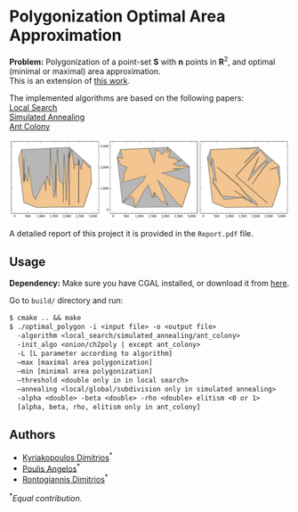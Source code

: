 # Polygonization Optimal Area Approximation

**Problem:** Polygonization of a point-set **S** with **n** points in $\mathbf{R}^2$, and optimal (minimal or maximal) area approximation.  
This is an extension of [this work](https://github.com/rondojim/Point-Set-Polygonization).

The implemented algorithms are based on the following papers:  
[Local Search](https://arxiv.org/abs/2106.14728)  
[Simulated Annealing](https://dl.acm.org/doi/abs/10.1145/3500911)   
[Ant Colony](https://oa.upm.es/19287/1/INVE_MEM_2011_121744.pdf)   

![](optimal-polygonizations.png)

A detailed report of this project it is provided in the `Report.pdf` file.

## Usage
**Dependency:** Make sure you have CGAL installed, or download it from [here](https://www.cgal.org/download.html).  

Go to `build/` directory and run:

```
$ cmake .. && make
$ ./optimal_polygon -i <input file> -o <output file> 
  -algorithm <local_search/simulated_annealing/ant_colony> 
  -init_algo <onion/ch2poly | except ant_colony>
  -L [L parameter according to algorithm]  
  –max [maximal area polygonization]  
  –min [minimal area polygonization]  
  –threshold <double only in in local search>  
  –annealing <local/global/subdivision only in simulated annealing>
  -alpha <double> -beta <double> -rho <double> elitism <0 or 1> 
  [alpha, beta, rho, elitism only in ant_colony]
```

## Authors
* [Kyriakopoulos Dimitrios](https://github.com/dimitrskpl)<sup>*</sup>
* [Poulis Angelos](https://github.com/angelosps)<sup>*</sup>  
* [Rontogiannis Dimitrios](https://github.com/rondojim)<sup>*</sup>


<sup>*</sup>_Equal contribution._

